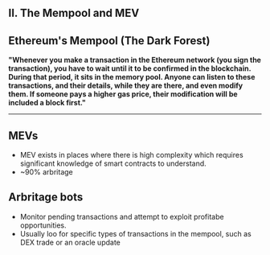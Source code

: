 ## II. The Mempool and MEV


## Ethereum's Mempool (The Dark Forest)

**"Whenever you make a transaction in the Ethereum network (you sign the transaction), you have to wait until it to be confirmed in the blockchain. During that period, it sits in the memory pool. Anyone can listen to these transactions, and their details, while they are there, and even modify them. If someone pays a higher gas price, their modification will be included a block first."**

---

## MEVs

* MEV exists in places where there is high complexity which requires significant knowledge of smart contracts to understand. 
* ~90% arbritage 

## Arbritage bots

* Monitor pending transactions and attempt to exploit profitabe opportunities.
* Usually loo for specific types of transactions in the mempool, such as DEX trade or an oracle update
